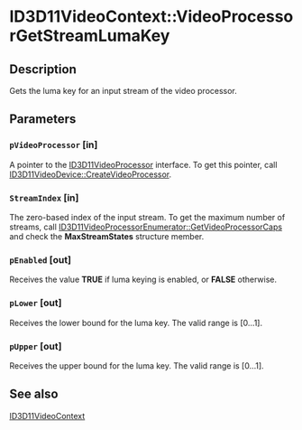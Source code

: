 # ID3D11VideoContext::VideoProcessorGetStreamLumaKey

## Description

Gets the luma key for an input stream of the video processor.

## Parameters

### `pVideoProcessor` [in]

A pointer to the [ID3D11VideoProcessor](https://learn.microsoft.com/windows/desktop/api/d3d11/nn-d3d11-id3d11videoprocessor) interface. To get this pointer, call [ID3D11VideoDevice::CreateVideoProcessor](https://learn.microsoft.com/windows/desktop/api/d3d11/nf-d3d11-id3d11videodevice-createvideoprocessor).

### `StreamIndex` [in]

The zero-based index of the input stream. To get the maximum number of streams, call [ID3D11VideoProcessorEnumerator::GetVideoProcessorCaps](https://learn.microsoft.com/windows/desktop/api/d3d11/nf-d3d11-id3d11videoprocessorenumerator-getvideoprocessorcaps) and check the **MaxStreamStates** structure member.

### `pEnabled` [out]

Receives the value **TRUE** if luma keying is enabled, or **FALSE** otherwise.

### `pLower` [out]

Receives the lower bound for the luma key. The valid range is [0…1].

### `pUpper` [out]

Receives the upper bound for the luma key. The valid range is [0…1].

## See also

[ID3D11VideoContext](https://learn.microsoft.com/windows/desktop/api/d3d11/nn-d3d11-id3d11videocontext)